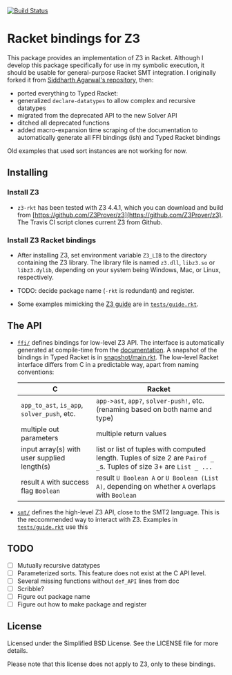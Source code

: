 [![Build Status](https://travis-ci.org/philnguyen/z3-rkt.svg?branch=master)](https://travis-ci.org/philnguyen/z3-rkt)

Racket bindings for Z3
================================

This package provides an implementation of Z3 in Racket.
Although I develop this package specifically for use in my symbolic execution,
it should be usable for general-purpose Racket SMT integration.
I originally forked it from [Siddharth Agarwal's repository](https://github.com/sid0/z3.rkt), then:
* ported everything to Typed Racket:
* generalized `declare-datatypes` to allow complex and recursive datatypes
* migrated from the deprecated API to the new Solver API
* ditched all deprecated functions
* added macro-expansion time scraping of the documentation to automatically generate all FFI bindings (ish) and Typed Racket bindings

Old examples that used sort instances are not working for now.

Installing
----------

### Install Z3

- `z3-rkt` has been tested with Z3 4.4.1, which you can download and build from [https://github.com/Z3Prover/z3](https://github.com/Z3Prover/z3). The Travis CI script clones current Z3 from Github.

### Install Z3 Racket bindings

- After installing Z3, set environment variable `Z3_LIB` to the directory containing the Z3 library.
The library file is named `z3.dll`, `libz3.so` or `libz3.dylib`, depending on your system being Windows, Mac, or Linux, respectively.

- TODO: decide package name (`-rkt` is redundant) and register.

- Some examples mimicking the [Z3 guide](http://rise4fun.com/Z3/tutorial/guide) are in [`tests/guide.rkt`](https://github.com/philnguyen/z3-rkt/blob/master/tests/guide.rkt).

The API
----------

* [`ffi/`](https://github.com/philnguyen/z3.rkt/tree/master/ffi) defines bindings for low-level Z3 API. The interface is automatically generated at compile-time from the [documentation](http://research.microsoft.com/en-us/um/redmond/projects/z3/code/group__capi.html). A snapshot of the bindings in Typed Racket is in [snapshot/main.rkt](https://github.com/philnguyen/z3-rkt/blob/master/ffi/snapshot/main.rkt). The low-level Racket interface differs from C in a predictable way, apart from naming conventions:
  
  | C                                          | Racket
  |--------------------------------------------|----------------------------------------
  | `app_to_ast`, `is_app`, `solver_push`, etc.| `app->ast`, `app?`, `solver-push!`, etc. (renaming based on both name and type)
  | multiple out parameters                    | multiple return values
  | input array(s) with user supplied length(s)| list or list of tuples with computed length. Tuples of size 2 are `Pairof _ _`s. Tuples of size 3+ are `List _ ...`
  | result `A` with success flag `Boolean`     | result `U Boolean A` or `U Boolean (List A)`, depending on whether `A` overlaps with `Boolean`



* [`smt/`](https://github.com/philnguyen/z3.rkt/tree/master/smt) defines the high-level Z3 API, close to the SMT2 language.
  This is the reccommended way to interact with Z3.
  Examples in [`tests/guide.rkt`](https://github.com/philnguyen/z3-rkt/blob/master/tests/guide.rkt) use this
  
TODO
----------

- [ ] Mutually recursive datatypes
- [ ] Parameterized sorts. This feature does not exist at the C API level.
- [ ] Several missing functions without `def_API` lines from doc
- [ ] Scribble?
- [ ] Figure out package name
- [ ] Figure out how to make package and register

License
-------

Licensed under the Simplified BSD License. See the LICENSE file for more
details.

Please note that this license does not apply to Z3, only to these bindings.
